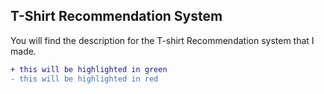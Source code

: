 ## T-Shirt Recommendation System

You will find the description for the T-shirt Recommendation system that I made.

```diff
+ this will be highlighted in green
- this will be highlighted in red
```

